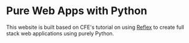 # Pure Web Apps with Python
This website is built based on CFE's tutorial on using [Reflex](https://reflex.dev) to create full stack web applications using purely Python.
